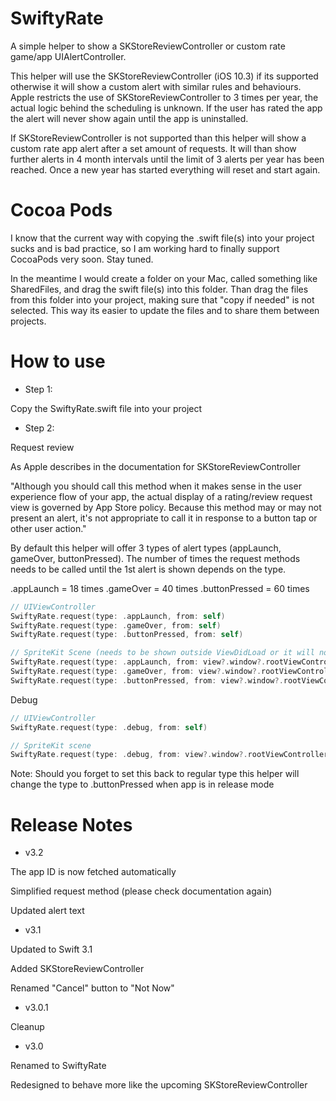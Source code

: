 # SwiftyRate

A simple helper to show a SKStoreReviewController or custom rate game/app UIAlertController.

This helper will use the SKStoreReviewController (iOS 10.3) if its supported otherwise it will show a custom alert with similar rules and behaviours. Apple restricts the use of SKStoreReviewController to 3 times per year, the actual logic behind the scheduling is unknown. If the user has rated the app the alert will never show again until the app is uninstalled.

If SKStoreReviewController is not supported than this helper will show a custom rate app alert after a set amount of requests. It will than show further alerts in 4 month intervals until the limit of 3 alerts per year has been reached. Once a new year has started everything will reset and start again.

# Cocoa Pods

I know that the current way with copying the .swift file(s) into your project sucks and is bad practice, so I am working hard to finally support CocoaPods very soon. Stay tuned.

In the meantime I would create a folder on your Mac, called something like SharedFiles, and drag the swift file(s) into this folder. Than drag the files from this folder into your project, making sure that "copy if needed" is not selected. This way its easier to update the files and to share them between projects.

# How to use

- Step 1: 

Copy the SwiftyRate.swift file into your project

- Step 2:

Request review

As Apple describes in the documentation for SKStoreReviewController 

"Although you should call this method when it makes sense in the user experience flow of your app, the actual display of a rating/review request view is governed by App Store policy. Because this method may or may not present an alert, it's not appropriate to call it in response to a button tap or other user action."



By default this helper will offer 3 types of alert types (appLaunch, gameOver, buttonPressed). The number of times the request methods needs to be called until the 1st alert is shown depends on the type.

.appLaunch     = 18 times
.gameOver      = 40 times
.buttonPressed = 60 times

```swift
// UIViewController
SwiftyRate.request(type: .appLaunch, from: self)
SwiftyRate.request(type: .gameOver, from: self)
SwiftyRate.request(type: .buttonPressed, from: self)

// SpriteKit Scene (needs to be shown outside ViewDidLoad or it will not work)
SwiftyRate.request(type: .appLaunch, from: view?.window?.rootViewController)
SwiftyRate.request(type: .gameOver, from: view?.window?.rootViewController)
SwiftyRate.request(type: .buttonPressed, from: view?.window?.rootViewController)
```

Debug

```swift
// UIViewController
SwiftyRate.request(type: .debug, from: self) 

// SpriteKit scene
SwiftyRate.request(type: .debug, from: view?.window?.rootViewController) 
```

Note: Should you forget to set this back to regular type this helper will change the type to .buttonPressed when app is in release mode

# Release Notes

- v3.2

The app ID is now fetched automatically 

Simplified request method (please check documentation again)

Updated alert text

- v3.1

Updated to Swift 3.1

Added SKStoreReviewController

Renamed "Cancel" button to "Not Now"

- v3.0.1

Cleanup

- v3.0

Renamed to SwiftyRate

Redesigned to behave more like the upcoming SKStoreReviewController
